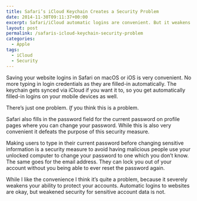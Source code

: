 ```yaml
---
title: Safari’s iCloud Keychain Creates a Security Problem
date: 2014-11-30T09:11:37+00:00
excerpt: Safari/iCloud automatic logins are convenient. But it weakens website account security by letting others easily change your sensitive account information.
layout: post
permalink: /safaris-icloud-keychain-security-problem
categories:
  - Apple
tags:
  - iCloud
  - Security
---
```

Saving your website logins in Safari on macOS or iOS is very convenient. No more typing in login credentials as they are filled-in automatically. The keychain gets synced via iCloud if you want it to, so you get automatically filled-in logins on your mobile devices as well.

There’s just one problem. _If_ you think this is a problem.

Safari also fills in the password field for the current password on profile pages where you can change your password. While this is also very convenient it defeats the purpose of this security measure.

Making users to type in their current password before changing sensitive information is a security measure to avoid having malicious people use your unlocked computer to change your password to one which you don’t know. The same goes for the email address. They can lock you out of your account without you being able to ever reset the password again.

While I like the convenience I think it’s quite a problem, because it severely weakens your ability to protect your accounts. Automatic logins to websites are okay, but weakened security for sensitive account data is not.